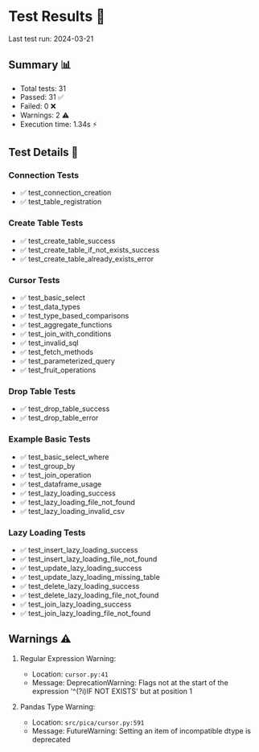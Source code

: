 # Test Results 🧪

Last test run: 2024-03-21

## Summary 📊
- Total tests: 31
- Passed: 31 ✅
- Failed: 0 ❌
- Warnings: 2 ⚠️
- Execution time: 1.34s ⚡

## Test Details 📝

### Connection Tests
- ✅ test_connection_creation
- ✅ test_table_registration

### Create Table Tests
- ✅ test_create_table_success
- ✅ test_create_table_if_not_exists_success
- ✅ test_create_table_already_exists_error

### Cursor Tests
- ✅ test_basic_select
- ✅ test_data_types
- ✅ test_type_based_comparisons
- ✅ test_aggregate_functions
- ✅ test_join_with_conditions
- ✅ test_invalid_sql
- ✅ test_fetch_methods
- ✅ test_parameterized_query
- ✅ test_fruit_operations

### Drop Table Tests
- ✅ test_drop_table_success
- ✅ test_drop_table_error

### Example Basic Tests
- ✅ test_basic_select_where
- ✅ test_group_by
- ✅ test_join_operation
- ✅ test_dataframe_usage
- ✅ test_lazy_loading_success
- ✅ test_lazy_loading_file_not_found
- ✅ test_lazy_loading_invalid_csv

### Lazy Loading Tests
- ✅ test_insert_lazy_loading_success
- ✅ test_insert_lazy_loading_file_not_found
- ✅ test_update_lazy_loading_success
- ✅ test_update_lazy_loading_missing_table
- ✅ test_delete_lazy_loading_success
- ✅ test_delete_lazy_loading_file_not_found
- ✅ test_join_lazy_loading_success
- ✅ test_join_lazy_loading_file_not_found

## Warnings ⚠️
1. Regular Expression Warning:
   - Location: `cursor.py:41`
   - Message: DeprecationWarning: Flags not at the start of the expression '^(?i)IF NOT EXISTS' but at position 1

2. Pandas Type Warning:
   - Location: `src/pica/cursor.py:591`
   - Message: FutureWarning: Setting an item of incompatible dtype is deprecated 
